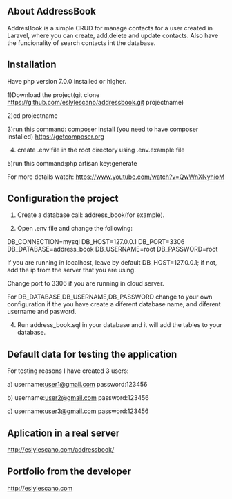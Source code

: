 

## About AddressBook

AddresBook is a simple CRUD for manage contacts for a user created in Laravel, where you can create, add,delete and update contacts. Also have the funcionality of search contacts int the database.

## Installation
Have php version 7.0.0 installed or higher.

1)Download the project(git clone https://github.com/eslylescano/addressbook.git projectname)

2)cd projectname

3)run this command: composer install (you need to have composer installed)
https://getcomposer.org

4) create .env file in the root directory using .env.example file

5)run this command:php artisan key:generate

For more details watch: https://www.youtube.com/watch?v=QwWnXNyhioM

## Configuration the project
1) Create a database call: address_book(for example).

2) Open .env file and change the following:

DB_CONNECTION=mysql
DB_HOST=127.0.0.1
DB_PORT=3306
DB_DATABASE=address_book
DB_USERNAME=root
DB_PASSWORD=root

If you are running in localhost, leave by default DB_HOST=127.0.0.1; if not, add the ip from the server that you are using.

Change port to 3306 if you are running in cloud server.

For DB_DATABASE,DB_USERNAME,DB_PASSWORD change to your own configuration if the you have create a diferent database name, and diferent username and pasword.

4) Run address_book.sql in your database and it will add the tables to your database.

## Default data for testing the application
For testing reasons I have created 3 users:

a) username:user1@gmail.com
   password:123456

b) username:user2@gmail.com
   password:123456

c) username:user3@gmail.com
   password:123456

## Aplication in a real server
http://eslylescano.com/addressbook/

## Portfolio from the developer
http://eslylescano.com